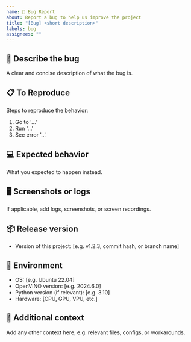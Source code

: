 ```yaml
---
name: 🐞 Bug Report
about: Report a bug to help us improve the project
title: "[Bug] <short description>"
labels: bug
assignees: ""
---
```


## 🐛 Describe the bug

A clear and concise description of what the bug is.

## 📋 To Reproduce

Steps to reproduce the behavior:

1. Go to '...'
2. Run '...'
3. See error '...'

## 💻 Expected behavior

What you expected to happen instead.

## 🖥️ Screenshots or logs

If applicable, add logs, screenshots, or screen recordings.

## 📦 Release version

- Version of this project: [e.g. v1.2.3, commit hash, or branch name]

## 🧩 Environment

- OS: [e.g. Ubuntu 22.04]
- OpenVINO version: [e.g. 2024.6.0]
- Python version (if relevant): [e.g. 3.10]
- Hardware: [CPU, GPU, VPU, etc.]

## 📄 Additional context

Add any other context here, e.g. relevant files, configs, or workarounds.
